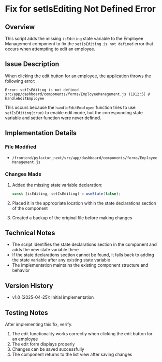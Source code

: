 # Fix for setIsEditing Not Defined Error

## Overview
This script adds the missing `isEditing` state variable to the Employee Management component to fix the `setIsEditing is not defined` error that occurs when attempting to edit an employee.

## Issue Description
When clicking the edit button for an employee, the application throws the following error:
```
Error: setIsEditing is not defined
src/app/dashboard/components/forms/EmployeeManagement.js (1912:5) @ handleEditEmployee
```

This occurs because the `handleEditEmployee` function tries to use `setIsEditing(true)` to enable edit mode, but the corresponding state variable and setter function were never defined.

## Implementation Details

### File Modified
- `/frontend/pyfactor_next/src/app/dashboard/components/forms/EmployeeManagement.js`

### Changes Made
1. Added the missing state variable declaration:
   ```javascript
   const [isEditing, setIsEditing] = useState(false);
   ```

2. Placed it in the appropriate location within the state declarations section of the component

3. Created a backup of the original file before making changes

## Technical Notes
- The script identifies the state declarations section in the component and adds the new state variable there
- If the state declarations section cannot be found, it falls back to adding the state variable after any existing state variable
- The implementation maintains the existing component structure and behavior

## Version History
- v1.0 (2025-04-25): Initial implementation

## Testing Notes
After implementing this fix, verify:
1. The edit functionality works correctly when clicking the edit button for an employee
2. The edit form displays properly
3. Changes can be saved successfully
4. The component returns to the list view after saving changes
